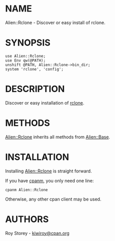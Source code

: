# NAME

Alien::Rclone - Discover or easy install of rclone.

# SYNOPSIS

    use Alien::Rclone;
    use Env qw(@PATH);
    unshift @PATH, Alien::Rclone->bin_dir;
    system 'rclone', 'config';

# DESCRIPTION

Discover or easy installation of [rclone](https://rclone.org).

# METHODS

[Alien::Rclone](https://metacpan.org/pod/Alien%3A%3ARclone) inherits all methods from [Alien::Base](https://metacpan.org/pod/Alien%3A%3ABase).

# INSTALLATION

Installing [Alien::Rclone](https://metacpan.org/pod/Alien%3A%3ARclone) is straight forward.

If you have [cpanm](https://metacpan.org/pod/cpanm), you only need one line:

    cpanm Alien::Rclone

Otherwise, any other cpan client may be used.

# AUTHORS

Roy Storey - <kiwiroy@cpan.org>
